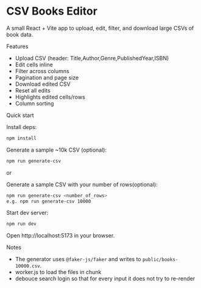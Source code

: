 # CSV Books Editor

A small React + Vite app to upload, edit, filter, and download large CSVs of book data.

Features
- Upload CSV (header: Title,Author,Genre,PublishedYear,ISBN)
- Edit cells inline
- Filter across columns
- Pagination and page size
- Download edited CSV
- Reset all edits
- Highlights edited cells/rows
- Column sorting

Quick start

Install deps:

```bash
npm install
```

Generate a sample ~10k CSV (optional):

```bash
npm run generate-csv 
```

or


Generate a sample  CSV  with your number of rows(optional):

```bash
npm run generate-csv <number_of_rows>
e.g. npm run generate-csv 10000
```

Start dev server:

```bash
npm run dev
```

Open http://localhost:5173 in your browser.

Notes
- The generator uses `@faker-js/faker` and writes to `public/books-10000.csv`.
- worker.js to load the files in chunk
- debouce search login so that for every input it does not try to re-render